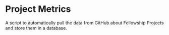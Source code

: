 # Project Metrics

A script to automatically pull the data from GitHub about Fellowship Projects and store them in a database.
